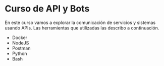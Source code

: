 # Curso de API y Bots

En este curso vamos a explorar la comunicación de servicios y sistemas usando APIs. Las herramientas que utilizadas las describo a continuación.

* Docker
* NodeJS
* Postman
* Python
* Bash
  
